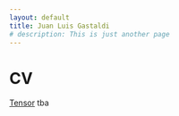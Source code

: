 ```yaml
---
layout: default
title: Juan Luis Gastaldi
# description: This is just another page
---
```


<!-- <script src="{{ 'assets/js/random-color.js' }}"></script> -->

# CV

[Tensor](./tensor.html)
tba
